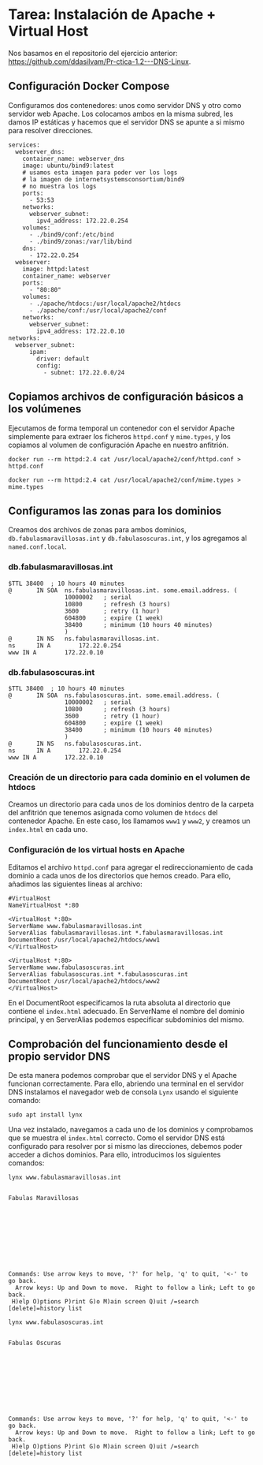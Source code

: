 # Tarea: Instalación de Apache + Virtual Host
Nos basamos en el repositorio del ejercicio anterior: https://github.com/ddasilvam/Pr-ctica-1.2---DNS-Linux.
## Configuración Docker Compose
Configuramos dos contenedores: unos como servidor DNS y otro como servidor web Apache. Los colocamos ambos en la misma subred, les damos IP estáticas y hacemos que el servidor DNS se apunte a si mismo para resolver direcciones.
```
services:
  webserver_dns:
    container_name: webserver_dns
    image: ubuntu/bind9:latest
    # usamos esta imagen para poder ver los logs
    # la imagen de internetsystemsconsortium/bind9
    # no muestra los logs
    ports:
      - 53:53
    networks:
      webserver_subnet:
        ipv4_address: 172.22.0.254
    volumes:
      - ./bind9/conf:/etc/bind
      - ./bind9/zonas:/var/lib/bind
    dns:
      - 172.22.0.254
  webserver:
    image: httpd:latest
    container_name: webserver
    ports:
      - "80:80"
    volumes:
      - ./apache/htdocs:/usr/local/apache2/htdocs
      - ./apache/conf:/usr/local/apache2/conf
    networks:
      webserver_subnet:
        ipv4_address: 172.22.0.10
networks:
  webserver_subnet:
      ipam:
        driver: default
        config:
          - subnet: 172.22.0.0/24
```
## Copiamos archivos de configuración básicos a los volúmenes
Ejecutamos de forma temporal un contenedor con el servidor Apache simplemente para extraer los ficheros `httpd.conf` y `mime.types`, y los copiamos al volumen de configuración Apache en nuestro anfitrión.
```console
docker run --rm httpd:2.4 cat /usr/local/apache2/conf/httpd.conf > httpd.conf

docker run --rm httpd:2.4 cat /usr/local/apache2/conf/mime.types > mime.types
```
## Configuramos las zonas para los dominios
Creamos dos archivos de zonas para ambos dominios, `db.fabulasmaravillosas.int` y `db.fabulasoscuras.int`, y los agregamos al `named.conf.local`.
### db.fabulasmaravillosas.int
```
$TTL 38400	; 10 hours 40 minutes
@		IN SOA	ns.fabulasmaravillosas.int. some.email.address. (
				10000002   ; serial
				10800      ; refresh (3 hours)
				3600       ; retry (1 hour)
				604800     ; expire (1 week)
				38400      ; minimum (10 hours 40 minutes)
				)
@		IN NS	ns.fabulasmaravillosas.int.
ns		IN A		172.22.0.254
www	IN A		172.22.0.10
```
### db.fabulasoscuras.int
```
$TTL 38400	; 10 hours 40 minutes
@		IN SOA	ns.fabulasoscuras.int. some.email.address. (
				10000002   ; serial
				10800      ; refresh (3 hours)
				3600       ; retry (1 hour)
				604800     ; expire (1 week)
				38400      ; minimum (10 hours 40 minutes)
				)
@		IN NS	ns.fabulasoscuras.int.
ns		IN A		172.22.0.254
www	IN A		172.22.0.10
```
### Creación de un directorio para cada dominio en el volumen de htdocs
Creamos un directorio para cada unos de los dominios dentro de la carpeta del anfitrión que tenemos asignada como volumen de `htdocs` del contenedor Apache. En este caso, los llamamos `www1` y `www2`, y creamos un `index.html` en cada uno.
### Configuración de los virtual hosts en Apache
Editamos el archivo `httpd.conf` para agregar el redireccionamiento de cada dominio a cada unos de los directorios que hemos creado. Para ello, añadimos las siguientes líneas al archivo:
```
#VirtualHost 
NameVirtualHost *:80

<VirtualHost *:80>
ServerName www.fabulasmaravillosas.int
ServerAlias fabulasmaravillosas.int *.fabulasmaravillosas.int
DocumentRoot /usr/local/apache2/htdocs/www1
</VirtualHost>

<VirtualHost *:80>
ServerName www.fabulasoscuras.int
ServerAlias fabulasoscuras.int *.fabulasoscuras.int
DocumentRoot /usr/local/apache2/htdocs/www2
</VirtualHost>
```
En el DocumentRoot especificamos la ruta absoluta al directorio que contiene el `index.html` adecuado. En ServerName el nombre del dominio principal, y en ServerAlias podemos especificar subdominios del mismo.
## Comprobación del funcionamiento desde el propio servidor DNS
De esta manera podemos comprobar que el servidor DNS y el Apache funcionan correctamente. Para ello, abriendo una terminal en el servidor DNS instalamos el navegador web de consola `Lynx` usando el siguiente comando:
```console
sudo apt install lynx
```
Una vez instalado, navegamos a cada uno de los dominios y comprobamos que se muestra el `index.html` correcto. Como el servidor DNS está configurado para resolver por si mismo las direcciones, debemos poder acceder a dichos dominios. Para ello, introducimos los siguientes comandos:
```console
lynx www.fabulasmaravillosas.int

                                                                            Fabulas Maravillosas










Commands: Use arrow keys to move, '?' for help, 'q' to quit, '<-' to go back.
  Arrow keys: Up and Down to move.  Right to follow a link; Left to go back.
 H)elp O)ptions P)rint G)o M)ain screen Q)uit /=search [delete]=history list 
```
```console
lynx www.fabulasoscuras.int

                                                                               Fabulas Oscuras










Commands: Use arrow keys to move, '?' for help, 'q' to quit, '<-' to go back.
  Arrow keys: Up and Down to move.  Right to follow a link; Left to go back.
 H)elp O)ptions P)rint G)o M)ain screen Q)uit /=search [delete]=history list 
```